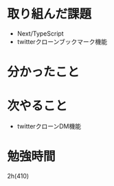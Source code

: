# 取り組んだ課題

- Next/TypeScript
- twitterクローンブックマーク機能

# 分かったこと

# 次やること

- twitterクローンDM機能

# 勉強時間
2h(410)